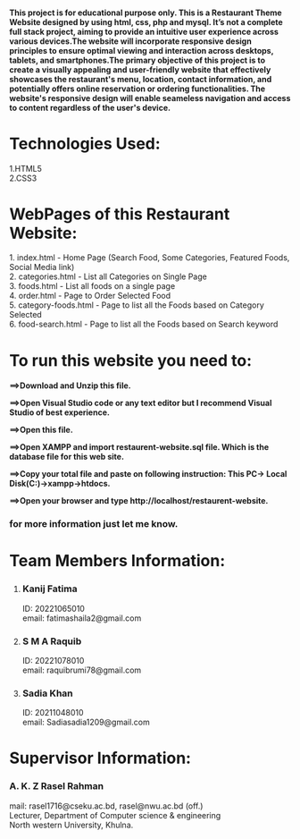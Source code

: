 <h4>This project is for educational purpose only. This is a Restaurant Theme Website designed by using html, css, php and mysql. It’s not a complete full stack project, aiming to provide an intuitive user experience across various devices.The website will incorporate responsive design principles to ensure optimal viewing and interaction across desktops, tablets, and smartphones.The primary objective of this project is to create a visually appealing and user-friendly website that effectively showcases the restaurant's menu, location, contact information, and potentially offers online reservation or ordering functionalities. The website's responsive design will enable seameless navigation and access to content regardless of the user's device.</h4>


<h1>Technologies Used:</h1>
1.HTML5<br>
2.CSS3


<h1>WebPages of this Restaurant Website:</h1>
1. index.html - Home Page (Search Food, Some Categories, Featured Foods, Social Media link)<br>
2. categories.html - List all Categories on Single Page<br>
3. foods.html - List all foods on a single page<br>
4. order.html - Page to Order Selected Food<br>
5. category-foods.html - Page to list all the Foods based on Category Selected<br>
6. food-search.html - Page to list all the Foods based on Search keyword<br>



<h1>To run this website you need to:</h1>

<h4>
==>Download and Unzip this file.

==>Open Visual Studio code or any text editor but I recommend Visual Studio of best experience.

==>Open this file.

==>Open XAMPP and import restaurent-website.sql file. Which is the database file for this web site.

==>Copy your total file and paste on following instruction: This PC-> Local Disk(C:)->xampp->htdocs.

==>Open your browser and type http://localhost/restaurent-website.
</h4>



<h3>for more information just let me know.</h3>


<h1>Team Members Information:</h1>


1. <h3>Kanij Fatima</h3>
   ID: 20221065010<br>
   email: fatimashaila2@gmail.com

2. <h3>S M A Raquib</h3>
   ID: 20221078010<br>
   email: raquibrumi78@gmail.com

3. <h3>Sadia Khan</h3>
   ID: 20211048010<br>
   email: Sadiasadia1209@gmail.com



<h1>Supervisor Information:</h1>                                                         
   <h3>A. K. Z Rasel Rahman</h3>
   mail: rasel1716@cseku.ac.bd, rasel@nwu.ac.bd (off.)<br>
   Lecturer, Department of Computer science & engineering <br>
   North western University, Khulna.
   
